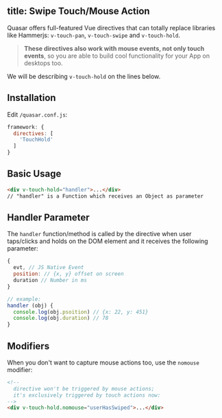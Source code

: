 title: Swipe Touch/Mouse Action
---

Quasar offers full-featured Vue directives that can totally replace libraries like Hammerjs: `v-touch-pan`, `v-touch-swipe` and `v-touch-hold`.
> **These directives also work with mouse events, not only touch events**, so you are able to build cool functionality for your App on desktops too.

We will be describing `v-touch-hold` on the lines below.

## Installation
Edit `/quasar.conf.js`:
```js
framework: {
  directives: [
    'TouchHold'
  ]
}
```
## Basic Usage
``` html
<div v-touch-hold="handler">...</div>
// "handler" is a Function which receives an Object as parameter
```

## Handler Parameter
The `handler` function/method is called by the directive when user taps/clicks and holds on the DOM element and it receives the following parameter:
``` js
{
  evt, // JS Native Event
  position: // {x, y} offset on screen
  duration // Number in ms
}

// example:
handler (obj) {
  console.log(obj.psoition) // {x: 22, y: 451}
  console.log(obj.duration) // 78
}
```

## Modifiers
When you don't want to capture mouse actions too, use the `nomouse` modifier:
``` html
<!--
  directive won't be triggered by mouse actions;
  it's exclusively triggered by touch actions now:
-->
<div v-touch-hold.nomouse="userHasSwiped">...</div>
```
